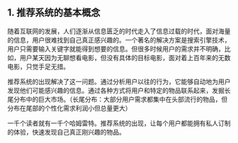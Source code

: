 ## 1. 推荐系统的基本概念

随着互联网的发展，人们逐渐从信息匮乏的时代走入了信息过载的时代，面对海量的信息，用户很难找到自己真正感兴趣的。一个著名的解决方案是搜索引擎技术，用户只需要输入关键字就能得到想要的信息。但很多时候用户的需求并不明确，比如，用户某天因为无聊想看电影，但没有具体的目标电影，面对着上百年来的无数电影，只觉手足无措。

推荐系统的出现解决了这一问题。通过分析用户以往的行为，它能够自动地为用户发现他们可能感兴趣的信息。通过各种方式将用户和特定的物品联系起来，发掘长尾分布中的巨大市场。（长尾分布：大部分用户需求都集中在头部流行的物品，但分布在尾部的个性化需求利润小但总量更大）

一千个读者就有一千个哈姆雷特。推荐系统的出现，让每个用户都能拥有私人订制的体验，快速发现自己真正刚兴趣的物品。
